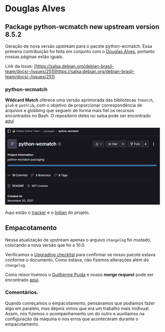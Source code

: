 # Douglas Alves

## Package python-wcmatch new upstream version 8.5.2
Geração de nova versão upstream para o pacote python-wcmatch. Essa primeira contribuição foi feita em conjunto com o [Douglas Alves](https://github.com/dougAlvs), portanto nossas páginas estão iguais.

Link da issue: [https://salsa.debian.org/debian-brasil-team/docs/-/issues/251](https://salsa.debian.org/debian-brasil-team/docs/-/issues/251)

### python-wcmatch
**Wildcard Match** oferece uma versão aprimorada das bibliotecas `fnmatch`, `glob` e `pathlib`, com o objetivo de proporcionar correspondência de arquivos e globbing que seguem de forma mais fiel os recursos encontrados no Bash. O repositório deles no salsa pode ser encontrado [aqui](https://salsa.debian.org/python-team/packages/python-wcmatchhttps://salsa.debian.org/python-team/packages/python-wcmatch)

![Imagem 1: repositório](docs/img/wcmatchrepo.png)
 
Aqui estão o [tracker](https://tracker.debian.org/pkg/python-wcmatch) e o [lintian](https://udd.debian.org/lintian/?packages=python-wcmatch) do projeto.

## Empacotamento
Nessa atualização de upstream apenas o arquivo `changelog` foi mudado, colocando a nova versão que foi a 10.0. 

Verificamos o [Upgrading checklist](https://www.debian.org/doc/debian-policy/upgrading-checklist.html) para confirmar se nosso pacote estava conforme o documento. Como estava, não fizemos alterações além do `changelog`.

Como reisor tivemos o [Guilherme Puida](https://github.com/guilherme-puida) e nosso **merge request** pode ser encontrado [aqui](https://salsa.debian.org/python-team/packages/python-wcmatch/-/merge_requests/2).

### Comentários.
Quando começamos o empacotamento, pensávamos que podíamos fazer algo em paralelo, mas depois vimos que era um trabalho mais inidivual. Assim, nós fizemos o acompanhamento um do outro e auxiliamos na configuração da máquina e nos erros que aconteceram durante o empacotamento.